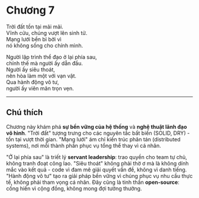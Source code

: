 # Chương 7

Trời đất tồn tại mãi mãi.  
Vĩnh cửu, chúng vượt lên sinh tử.  
Mạng lưới bền bỉ bởi vì  
nó không sống cho chính mình.

Người lập trình thể đạo ở lại phía sau,  
chính thế mà người ấy dẫn đầu.  
Người ấy siêu thoát,  
nên hòa làm một với vạn vật.  
Qua hành động vô tư,  
người ấy viên mãn trọn vẹn.

---

## Chú thích

Chương này khám phá **sự bền vững của hệ thống** và **nghệ thuật lãnh đạo vô hình**. "Trời đất" tượng trưng cho các nguyên tắc bất biến (SOLID, DRY) - tồn tại vượt thời gian. "Mạng lưới" ám chỉ kiến trúc phân tán (distributed systems), nơi mỗi thành phần phục vụ tổng thể thay vì cá nhân.  

"Ở lại phía sau" là triết lý **servant leadership**: trao quyền cho team tự chủ, không tranh đoạt công lao. "Siêu thoát" không phải thờ ơ mà là không dính mắc vào kết quả - code vì đam mê giải quyết vấn đề, không vì danh tiếng. "Hành động vô tư" tạo ra giải pháp bền vững vì chúng phục vụ nhu cầu thực tế, không phải tham vọng cá nhân. Đây cũng là tinh thần **open-source**: cống hiến vì cộng đồng, không mong đợi tưởng thưởng. 